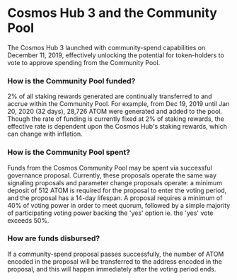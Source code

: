 # Cosmos Hub 3 and the Community Pool
The Cosmos Hub 3 launched with community-spend capabilities on December 11, 2019, effectively unlocking the potential for token-holders to vote to approve spending from the Community Pool.

### How is the Community Pool funded?
2% of all staking rewards generated are continually transferred to and accrue within the Community Pool.
For example, from Dec 19, 2019 until Jan 20, 2020 (32 days), 28,726 ATOM were generated and added to the pool. Though the rate of funding is currently fixed at 2% of staking rewards, the effective rate is dependent upon the Cosmos Hub's staking rewards, which can change with inflation.

### How is the Community Pool spent?
Funds from the Cosmos Community Pool may be spent via successful governance proposal. Currently, these
proposals operate the same way signaling proposals and parameter change proposals operate: a minimum
deposit of 512 ATOM is required for the proposal to enter the voting period, and the proposal has a 14-day lifespan. A proposal requires a minimum of 40% of voting power in order to meet quorum, followed by a simple majority of participating voting power backing the 'yes' option 
ie. the 'yes' vote exceeds 50%.

### How are funds disbursed?
If a community-spend proposal passes successfully, the number of ATOM encoded in the proposal will be transferred to
the address encoded in the proposal, and this will happen immediately after the voting period ends.
